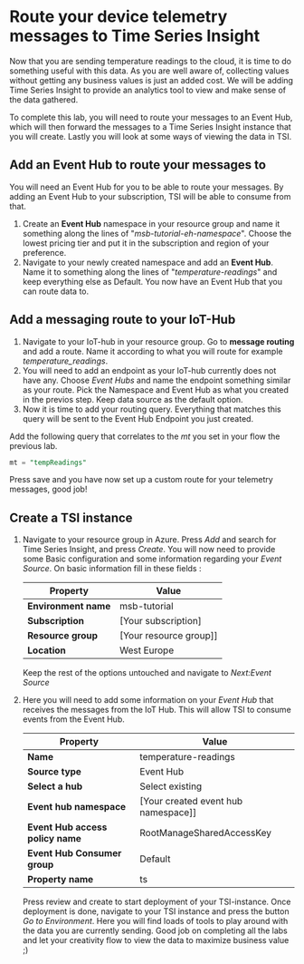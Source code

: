 # Route your device telemetry messages to Time Series Insight

Now that you are sending temperature readings to the cloud, it is time to do something useful with this data. As you are well aware of, collecting values without getting any business values is just an added cost. We will be adding Time Series Insight to provide an analytics tool to view and make sense of the data gathered.

To complete this lab, you will need to route your messages to an Event Hub, which will then forward the messages to a Time Series Insight instance that you will create. Lastly you will look at some ways of viewing the data in TSI.

## Add an Event Hub to route your messages to

You will need an Event Hub for you to be able to route your messages. By adding an Event Hub to your subscription, TSI will be able to consume from that.

1. Create an **Event Hub** namespace in your resource group and name it something along the lines of "*msb-tutorial-eh-namespace*". Choose the lowest pricing tier and put it in the subscription and region of your preference.
2. Navigate to your newly created namespace and add an **Event Hub**. Name it to something along the lines of "*temperature-readings*" and keep everything else as Default. You now have an Event Hub that you can route data to.

## Add a messaging route to your IoT-Hub

1. Navigate to your IoT-hub in your resource group. Go to **message routing** and add a route. Name it according to what you will route for example *temperature_readings*.
2. You will need to add an endpoint as your IoT-hub currently does not have any. Choose *Event Hubs* and name the endpoint something similar as your route. Pick the Namespace and Event Hub as what you created in the previos step. Keep data source as the default option.
3. Now it is time to add your routing query. Everything that matches this query will be sent to the Event Hub Endpoint you just created.

Add the following query that correlates to the *mt* you set in your flow the previous lab.

```SQL
mt = "tempReadings"
```

Press save and you have now set up a custom route for your telemetry messages, good job!

## Create a TSI instance


1. Navigate to your resource group in Azure. Press *Add* and search for Time Series Insight, and press *Create*. You will now need to provide some Basic configuration and some information regarding your *Event Source*. On basic information fill in these fields : 

    | Property | Value |
    |-------|--------|
    | **Environment name** | msb-tutorial |
    | **Subscription** | [Your subscription] |
    | **Resource group** | [Your resource group]] |
    | **Location** | West Europe |

    Keep the rest of the options untouched and navigate to *Next:Event Source*

2. Here you will need to add some information on your *Event Hub* that receives the messages from the IoT Hub. This will allow TSI to consume events from the Event Hub.

    | Property | Value |
    |-------|--------|
    | **Name** | temperature-readings |
    | **Source type** | Event Hub |
    | **Select a hub** | Select existing |
    | **Event hub namespace** | [Your created event hub namespace]] |
    | **Event Hub access policy name** | RootManageSharedAccessKey |
    | **Event Hub Consumer group** | Default |
    | **Property name** | ts |

    Press review and create to start deployment of your TSI-instance. Once deployment is done, navigate to your TSI instance and press the button *Go to Environment*. Here you will find loads of tools to play around with the data you are currently sending. Good job on completing all the labs and let your creativity flow to view the data to maximize business value ;)
    

